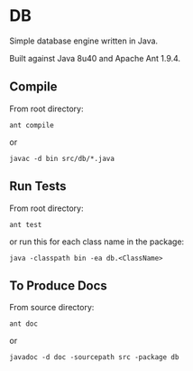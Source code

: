 # DB

Simple database engine written in Java.

Built against Java 8u40 and Apache Ant 1.9.4.

## Compile

From root directory:

`ant compile`

or

`javac -d bin src/db/*.java`

## Run Tests

From root directory:

`ant test`

or run this for each class name in the package:

`java -classpath bin -ea db.<ClassName>`

## To Produce Docs

From source directory:

`ant doc`

or

`javadoc -d doc -sourcepath src -package db`

